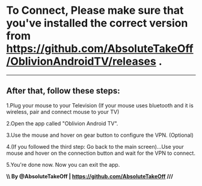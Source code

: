# To Connect, Please make sure that you've installed the correct version from https://github.com/AbsoluteTakeOff/OblivionAndroidTV/releases .
_________________________________
## After that, follow these steps:

1.Plug your mouse to your Television (If your mouse uses bluetooth and it is wireless, pair and connect mouse to your TV)

2.Open the app called "Oblivion Android TV".

3.Use the mouse and hover on gear button to configure the VPN. (Optional)

4.(If you followed the third step: Go back to the main screen)...Use your mouse and hover on the connection button and wait for the VPN to connect.

5.You're done now. Now you can exit the app.

**\\\ By @AbsoluteTakeOff  |  https://github.com/AbsoluteTakeOff ///**
